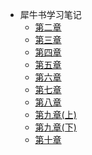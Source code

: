 - 犀牛书学习笔记
  - [第二章](第二章.md)
  - [第三章](第三章.md)
  - [第四章](第四章.md)
  - [第五章](第五章.md)
  - [第六章](第六章.md)
  - [第七章](第七章.md)
  - [第八章](第八章.md)
  - [第九章(上)](第九章(上).md)
  - [第九章(下)](第九章(下).md)
  - [第十章](第十章.md)